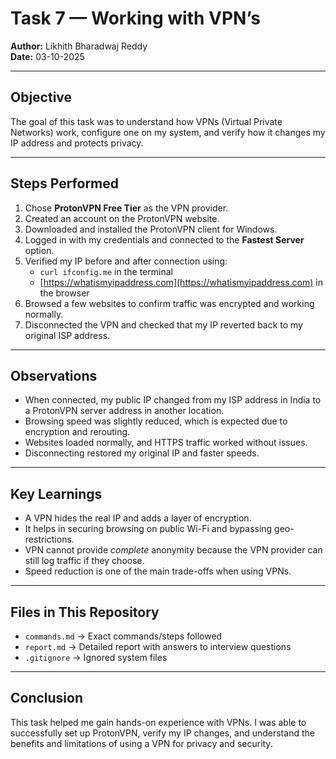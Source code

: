 # Task 7 — Working with VPN’s

**Author:** Likhith Bharadwaj Reddy  
**Date:** 03-10-2025  

---

## Objective
The goal of this task was to understand how VPNs (Virtual Private Networks) work, configure one on my system, and verify how it changes my IP address and protects privacy.  

---

## Steps Performed
1. Chose **ProtonVPN Free Tier** as the VPN provider.  
2. Created an account on the ProtonVPN website.  
3. Downloaded and installed the ProtonVPN client for Windows.  
4. Logged in with my credentials and connected to the **Fastest Server** option.  
5. Verified my IP before and after connection using:  
   - `curl ifconfig.me` in the terminal  
   - [https://whatismyipaddress.com](https://whatismyipaddress.com) in the browser  
6. Browsed a few websites to confirm traffic was encrypted and working normally.  
7. Disconnected the VPN and checked that my IP reverted back to my original ISP address.  

---

## Observations
- When connected, my public IP changed from my ISP address in India to a ProtonVPN server address in another location.  
- Browsing speed was slightly reduced, which is expected due to encryption and rerouting.  
- Websites loaded normally, and HTTPS traffic worked without issues.  
- Disconnecting restored my original IP and faster speeds.  

---

## Key Learnings
- A VPN hides the real IP and adds a layer of encryption.  
- It helps in securing browsing on public Wi-Fi and bypassing geo-restrictions.  
- VPN cannot provide *complete* anonymity because the VPN provider can still log traffic if they choose.  
- Speed reduction is one of the main trade-offs when using VPNs.  

---

## Files in This Repository
- `commands.md` → Exact commands/steps followed  
- `report.md` → Detailed report with answers to interview questions  
- `.gitignore` → Ignored system files  

---

## Conclusion
This task helped me gain hands-on experience with VPNs. I was able to successfully set up ProtonVPN, verify my IP changes, and understand the benefits and limitations of using a VPN for privacy and security.
